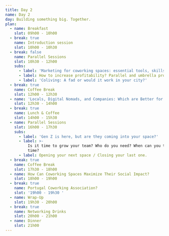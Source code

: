 ```yaml
---
title: Day 2
name: Day 2
day: Building something big. Together.
plan:
  - name: Breakfast
    slot: 09h00 - 10h00
  - break: true
    name: Introduction session
    slot: 10h00 - 10h30
  - break: false
    name: Parallel Sessions
    slot: 10h30 - 12h00
    subs:
      - label: 'Marketing for coworking spaces: essential tools, skills and techniques'
      - label: How to increase profitability? Parallel and umbrella projects.
      - label: 'Coliving: A fad or would it work in your city?'
  - break: true
    name: Coffee Break
    slot: 12h00 - 12h30
  - name: 'Locals, Digital Nomads, and Companies: Which are Better for Business?'
    slot: 12h30 - 14h00
  - break: true
    name: Lunch & Coffee
    slot: 14h00 - 15h30
  - name: Parallel Sessions
    slot: 16h00 - 17h30
    subs:
      - label: 'Gen Z is here, but are they coming into your space?'
      - label: >-
          Is it time to grow your team? Who do you need? When can you tell it's
          time?
      - label: Opening your next space / Closing your last one.
  - break: true
    name: Coffee Break
    slot: 17h30 - 18h00
  - name: How Can Coworking Spaces Maximize Their Social Impact?
    slot: 18h00 - 19h00
  - break: true
    name: Portugal Coworking Association?
    slot: '19h00 - 19h30 '
  - name: Wrap-Up
    slot: 19h30 - 20h00
  - break: true
    name: Networking Drinks
    slot: 20h00 - 21h00
  - name: Dinner
    slot: 21h00
---
```


